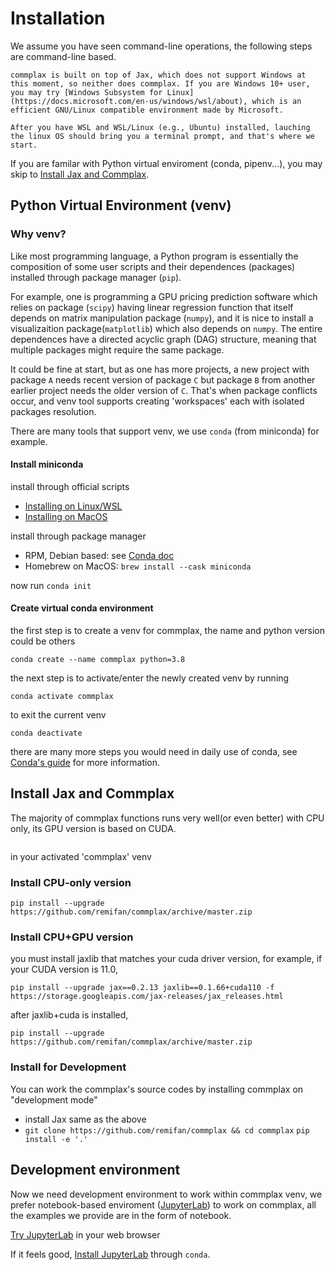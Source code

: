 # Installation

We assume you have seen command-line operations, the following steps are command-line based.

```{admonition} Windows
commplax is built on top of Jax, which does not support Windows at this moment, so neither does commplax. If you are Windows 10+ user, you may try [Windows Subsystem for Linux](https://docs.microsoft.com/en-us/windows/wsl/about), which is an efficient GNU/Linux compatible environment made by Microsoft.

After you have WSL and WSL/Linux (e.g., Ubuntu) installed, lauching the linux OS should bring you a terminal prompt, and that's where we start.
```

If you are familar with Python virtual enviroment (conda, pipenv...), you may skip to [Install Jax and Commplax](#install-jax-and-commplax).


## Python Virtual Environment (venv)

### Why venv?
Like most programming language, a Python program is essentially the composition of some user scripts and their dependences (packages) installed through package manager (`pip`).

For example, one is programming a GPU pricing prediction software which relies on package (`scipy`) having linear regression function that itself depends on matrix manipulation package (`numpy`), and it is nice to install a visualizaition package(`matplotlib`) which also depends on `numpy`. The entire dependences have a directed acyclic graph (DAG) structure, meaning that multiple packages might require the same package.

It could be fine at start, but as one has more projects, a new project with package `A` needs recent version of package `C` but package `B` from another earlier project needs the older version of `C`. That's when package conflicts occur, and venv tool supports creating 'workspaces' each with isolated packages resolution.

There are many tools that support venv, we use `conda` (from miniconda) for example.

#### Install miniconda
install through official scripts
- [Installing on Linux/WSL](https://docs.conda.io/projects/conda/en/latest/user-guide/install/linux.html)
- [Installing on MacOS](https://docs.conda.io/projects/conda/en/latest/user-guide/install/macos.html)

install through package manager
- RPM, Debian based: see [Conda doc](https://docs.conda.io/projects/conda/en/latest/user-guide/install/rpm-debian.html)
- Homebrew on MacOS: `brew install --cask miniconda`

now run `conda init`

#### Create virtual conda environment
the first step is to create a venv for commplax, the name and python version could be others 

`conda create --name commplax python=3.8`

the next step is to activate/enter the newly created venv by running

`conda activate commplax`

to exit the current venv

`conda deactivate`

there are many more steps you would need in daily use of conda, see [Conda's guide](https://conda.io/projects/conda/en/latest/user-guide/getting-started.html) for more information.


## Install Jax and Commplax
The majority of commplax functions runs very well(or even better) with CPU only, its GPU version is based on CUDA.

```{note} For regular Window 10 users, WSL currently has no support to use GPU-CUDA, see [WSLg](https://github.com/microsoft/wslg) project
```

in your activated 'commplax' venv

### Install CPU-only version
```
pip install --upgrade https://github.com/remifan/commplax/archive/master.zip
```
### Install CPU+GPU version
you must install jaxlib that matches your cuda driver version, for example, if your CUDA version is 11.0,
```
pip install --upgrade jax==0.2.13 jaxlib==0.1.66+cuda110 -f https://storage.googleapis.com/jax-releases/jax_releases.html
```

after jaxlib+cuda is installed,
```
pip install --upgrade https://github.com/remifan/commplax/archive/master.zip
```

### Install for Development
You can work the commplax's source codes by installing commplax on "development mode"

- install Jax same as the above
- `git clone https://github.com/remifan/commplax && cd commplax`
  `pip install -e '.'`


## Development environment
Now we need development environment to work within commplax venv, we prefer notebook-based enviroment ([JupyterLab](https://jupyter.org/index.html)) to work on commplax, all the examples we provide are in the form of notebook.

[Try JupyterLab](https://jupyter.org/try) in your web browser

If it feels good, [Install JupyterLab](https://jupyter.org/install.html) through `conda`.

```{note} Though it is convenient to install JupyterLab alongside commplax in the same venv. To minimize the risk of package confilcts, the best practice is to install JupyterLab in a standalone venv, and [add other venvs to JupyterLab](https://stackoverflow.com/a/53546634)
```

